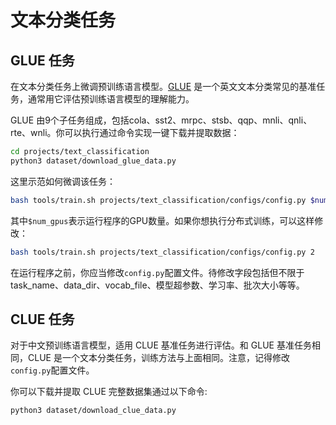 
# 文本分类任务

## GLUE 任务

在文本分类任务上微调预训练语言模型。[GLUE](https://gluebenchmark.com/) 是一个英文文本分类常见的基准任务，通常用它评估预训练语言模型的理解能力。

GLUE 由9个子任务组成，包括cola、sst2、mrpc、stsb、qqp、mnli、qnli、rte、wnli。你可以执行通过命令实现一键下载并提取数据：
```bash
cd projects/text_classification
python3 dataset/download_glue_data.py
```

这里示范如何微调该任务：
```bash
bash tools/train.sh projects/text_classification/configs/config.py $num_gpus
```
其中`$num_gpus`表示运行程序的GPU数量。如果你想执行分布式训练，可以这样修改：
```bash
bash tools/train.sh projects/text_classification/configs/config.py 2
```

在运行程序之前，你应当修改`config.py`配置文件。待修改字段包括但不限于task_name、data_dir、vocab_file、模型超参数、学习率、批次大小等等。

## CLUE 任务

对于中文预训练语言模型，适用 CLUE 基准任务进行评估。和 GLUE 基准任务相同，CLUE 是一个文本分类任务，训练方法与上面相同。注意，记得修改`config.py`配置文件。

你可以下载并提取 CLUE 完整数据集通过以下命令:
```bash
python3 dataset/download_clue_data.py
```
